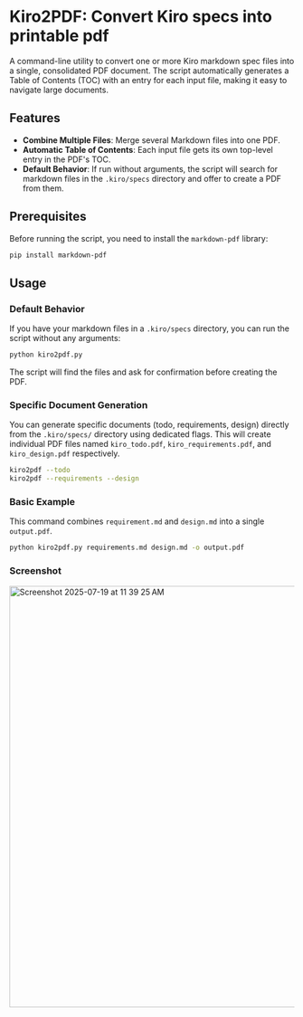 # Kiro2PDF: Convert Kiro specs into printable pdf

A command-line utility to convert one or more Kiro markdown spec files into a single, consolidated PDF document. The script automatically generates a Table of Contents (TOC) with an entry for each input file, making it easy to navigate large documents.

## Features

-   **Combine Multiple Files**: Merge several Markdown files into one PDF.
-   **Automatic Table of Contents**: Each input file gets its own top-level entry in the PDF's TOC.
-   **Default Behavior**: If run without arguments, the script will search for markdown files in the `.kiro/specs` directory and offer to create a PDF from them.

## Prerequisites

Before running the script, you need to install the `markdown-pdf` library:

```bash
pip install markdown-pdf
```

## Usage

### Default Behavior

If you have your markdown files in a `.kiro/specs` directory, you can run the script without any arguments:

```bash
python kiro2pdf.py
```

The script will find the files and ask for confirmation before creating the PDF.

### Specific Document Generation

You can generate specific documents (todo, requirements, design) directly from the `.kiro/specs/` directory using dedicated flags. This will create individual PDF files named `kiro_todo.pdf`, `kiro_requirements.pdf`, and `kiro_design.pdf` respectively.

```bash
kiro2pdf --todo
kiro2pdf --requirements --design
```

### Basic Example

This command combines `requirement.md` and `design.md` into a single `output.pdf`.

```bash
python kiro2pdf.py requirements.md design.md -o output.pdf
```


### Screenshot

<img width="1302" height="745" alt="Screenshot 2025-07-19 at 11 39 25 AM" src="https://github.com/user-attachments/assets/ae8be714-027e-48ee-9118-2ff889d442f8" />

